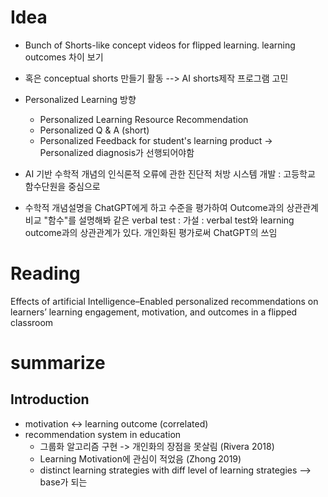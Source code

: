 # Idea
* Bunch of Shorts-like concept videos for flipped learning. learning outcomes 차이 보기
* 혹은 conceptual shorts 만들기 활동 --> AI shorts제작 프로그램 고민
* Personalized Learning 방향 
	* Personalized Learning Resource Recommendation
	* Personalized Q & A (short)
	* Personalized Feedback for student's learning product
	-> Personalized diagnosis가 선행되어야함

* AI 기반 수학적 개념의 인식론적 오류에 관한 진단적 처방 시스템 개발 : 고등학교 함수단원을 중심으로
* 수학적 개념설명을 ChatGPT에게 하고 수준을 평가하여 Outcome과의 상관관계 비교 "함수"를 설명해봐 같은 verbal test : 가설 : verbal test와 learning outcome과의 상관관계가 있다. 개인화된 평가로써 ChatGPT의 쓰임
# Reading
Effects of artificial Intelligence–Enabled personalized recommendations on learners’ learning engagement, motivation, and outcomes in a flipped classroom
# summarize
## Introduction
* motivation <-> learning outcome (correlated)
* recommendation system in education
	* 그룹화 알고리즘 구현 -> 개인화의 장점을 못살림 (Rivera 2018)
	* Learning Motivation에 관심이 적었음 (Zhong 2019)
	* distinct learning strategies with diff level of learning strategies --> base가 되는 